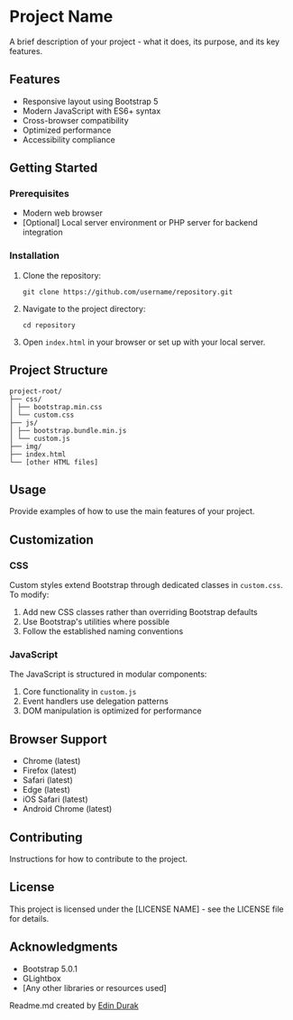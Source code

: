 # Project Name

A brief description of your project - what it does, its purpose, and its key features.

## Features

- Responsive layout using Bootstrap 5
- Modern JavaScript with ES6+ syntax
- Cross-browser compatibility
- Optimized performance
- Accessibility compliance

## Getting Started

### Prerequisites

- Modern web browser
- [Optional] Local server environment or PHP server for backend integration

### Installation

1. Clone the repository:
   ```
   git clone https://github.com/username/repository.git
   ```
2. Navigate to the project directory:
   ```
   cd repository
   ```
3. Open `index.html` in your browser or set up with your local server.

## Project Structure

```
project-root/
├── css/
│ ├── bootstrap.min.css
│ └── custom.css
├── js/
│ ├── bootstrap.bundle.min.js
│ └── custom.js
├── img/
├── index.html
└── [other HTML files]
```

## Usage

Provide examples of how to use the main features of your project.

## Customization

### CSS

Custom styles extend Bootstrap through dedicated classes in `custom.css`. To modify:

1. Add new CSS classes rather than overriding Bootstrap defaults
2. Use Bootstrap's utilities where possible
3. Follow the established naming conventions

### JavaScript

The JavaScript is structured in modular components:

1. Core functionality in `custom.js`
2. Event handlers use delegation patterns
3. DOM manipulation is optimized for performance

## Browser Support

- Chrome (latest)
- Firefox (latest)
- Safari (latest)
- Edge (latest)
- iOS Safari (latest)
- Android Chrome (latest)

## Contributing

Instructions for how to contribute to the project.

## License

This project is licensed under the [LICENSE NAME] - see the LICENSE file for details.

## Acknowledgments

- Bootstrap 5.0.1
- GLightbox
- [Any other libraries or resources used]

Readme.md created by [Edin Durak](https://github.com/edindurak)
